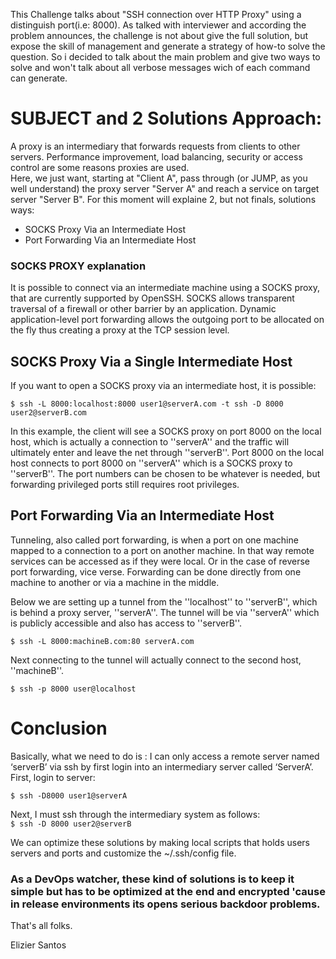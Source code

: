 This Challenge talks about  "SSH connection over HTTP Proxy" using a distinguish port(i.e: 8000).
As talked with interviewer and according the problem announces, the challenge is not about give the full solution, but expose the skill of management and generate a strategy of how-to solve the question. So i decided to talk about the main problem and give two ways to solve and won't talk about all verbose messages wich of each command can generate.

# SUBJECT and 2 Solutions Approach:

A proxy is an intermediary that forwards requests from clients to other servers.  Performance improvement, load balancing, security or access control are some reasons proxies are used.  
Here, we just want, starting at "Client A", pass through (or JUMP, as you well understand) the proxy server "Server A" and reach a service on target server "Server B".
For this moment will explaine 2, but not finals, solutions ways:
- SOCKS Proxy Via an Intermediate Host
- Port Forwarding Via an Intermediate Host


### SOCKS PROXY explanation

It is possible to connect via an intermediate machine using a SOCKS proxy,  that are currently supported by OpenSSH.  SOCKS allows transparent traversal of a firewall or other barrier by an application. Dynamic application-level port forwarding allows the outgoing port to be allocated on the fly thus creating a proxy at the TCP session level.  


## SOCKS Proxy Via a Single Intermediate Host

If you want to open a SOCKS proxy via an intermediate host, it is possible:


`$ ssh -L 8000:localhost:8000 user1@serverA.com -t ssh -D 8000 user2@serverB.com`


In this example, the client will see a SOCKS proxy on port 8000 on the local host, which is actually a connection to ''serverA'' and the traffic will ultimately enter and leave the net through ''serverB''.  Port 8000 on the local host connects to port 8000 on ''serverA'' which is a SOCKS proxy to ''serverB''.  The port numbers can be chosen to be whatever is needed, but forwarding privileged ports still requires root privileges.

## Port Forwarding Via an Intermediate Host

Tunneling, also called port forwarding, is when a port on one machine mapped to a connection to a port on another machine.  In that way remote services can be accessed as if they were local.  Or in the case of reverse port forwarding, vice verse.  Forwarding can be done directly from one machine to another or via a machine in the middle.  

Below we are setting up a tunnel from the ''localhost'' to ''serverB'', which is behind a proxy server, ''serverA''.  The tunnel will be via ''serverA'' which is publicly accessible and also has access to ''serverB''.


`$ ssh -L 8000:machineB.com:80 serverA.com`


Next connecting to the tunnel will actually connect to the second host, ''machineB''.


`$ ssh -p 8000 user@localhost`


# Conclusion

Basically, what we need to do is :
I can only access a remote server named ‘serverB’ via ssh by first login into an intermediary server called ‘ServerA’. First, login to server:  

`$ ssh -D8000 user1@serverA`  

Next, I must ssh through the intermediary system as follows:  
`$ ssh -D 8000 user2@serverB`

We can optimize these solutions by making local scripts that holds users servers and ports and customize the ~/.ssh/config file.

### As a DevOps watcher, these kind of solutions is to keep it simple but has to be optimized at the end and encrypted 'cause in release environments its opens serious backdoor problems.

That's all folks.

Elizier Santos 
